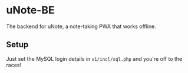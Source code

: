 # uNote-BE

The backend for uNote, a note-taking PWA that works offline. 

## Setup

Just set the MySQL login details in `v1/incl/sql.php` and you're off to the races!
